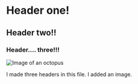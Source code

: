 # Header one!
## Header two!!
### Header.... three!!!

![Image of an octopus](https://images.stockcake.com/public/5/1/2/51231e8b-95e3-492c-9969-cff5d136287a/octopus-underwater-view-stockcake.jpg)

I made three headers in this file.
I added an image.
